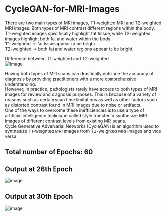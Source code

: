 # CycleGAN-for-MRI-Images

There are two main types of MRI images, T1-weighted MRI and T2-weighted MRI images. Both types of MRI contrast different regions within the body.</br>
T1-weighted images specifically highlight fat tissue, while T2-weighted images highlight both fat and water within the body.</br>
T1-weighted → fat issue appear to be bright</br>
T2-weighted → both fat and water regions appear to be bright</br>

Difference between T1-weighted and T2-weighted</br>
![image](https://user-images.githubusercontent.com/60288450/154500260-5fba418c-0ee9-4dbd-bbae-852ce0837347.png)

Having both types of MRI scans can drastically enhance the accuracy of diagnosis by providing practitioners with a more comprehensive understanding.</br>
However, in practice, pathologists rarely have access to both types of MRI images for review and diagnosis purposes. This is because of a variety of reasons such as certain scan time limitations as well as other factors such as distorted contrast found in MRI images due to noise or artifacts.</br>
One of the ways to overcome these inefficiencies is to use a type of artificial intelligence technique called style transfer to synthesize MRI images of different contrast levels from existing MRI scans.</br>
Cycle Generative Adversarial Networks (CycleGAN) is an algorithm used to synthesize T1-weighted MRI images from T2-weighted MRI images and vice versa.</br>

## Total number of Epochs: 60
## Output at 26th Epoch
![image](https://user-images.githubusercontent.com/60288450/154499186-a6a36f28-d0f4-443f-a8df-29adf1d020f7.png)

## Output at 30th Epoch
![image](https://user-images.githubusercontent.com/60288450/154499426-653cf62c-20d7-4641-93b9-40fda542964e.png)
